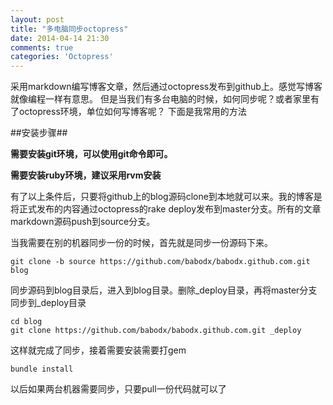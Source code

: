 ```yaml
---
layout: post
title: "多电脑同步octopress"
date: 2014-04-14 21:30
comments: true
categories: 'Octopress'
---
```

采用markdown编写博客文章，然后通过octopress发布到github上。感觉写博客就像编程一样有意思。
但是当我们有多台电脑的时候，如何同步呢？或者家里有了octopress环境，单位如何写博客呢？
下面是我常用的方法
<!--more-->

##安装步骤##

**需要安装git环境，可以使用git命令即可。**

**需要安装ruby环境，建议采用rvm安装**

有了以上条件后，只要将github上的blog源码clone到本地就可以来。我的博客是将正式发布的内容通过octopress的rake deploy发布到master分支。所有的文章markdown源码push到source分支。

当我需要在别的机器同步一份的时候，首先就是同步一份源码下来。
```
git clone -b source https://github.com/babodx/babodx.github.com.git blog
```

同步源码到blog目录后，进入到blog目录。删除_deploy目录，再将master分支同步到_deploy目录
```
cd blog
git clone https://github.com/babodx/babodx.github.com.git _deploy
```

这样就完成了同步，接着需要安装需要打gem
```
bundle install
```

以后如果两台机器需要同步，只要pull一份代码就可以了


